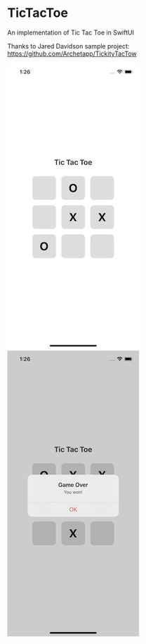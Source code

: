 # TicTacToe
An implementation of Tic Tac Toe in SwiftUI

Thanks to Jared Davidson sample project: https://github.com/Archetapp/TickityTacTow

![Game Board](/screenshots/game_board.png) ![Game Over message](/screenshots/game_over_message.png)

